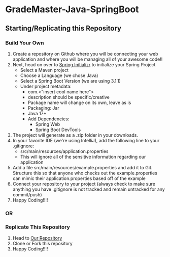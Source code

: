 # GradeMaster-Java-SpringBoot

## Starting/Replicating this Repository
### Build Your Own
1. Create a repository on Github where you will be connecting your web application and where you will be managing all of your awesome code!!
2. Next, head on over to [Spring Initializr](https://start.spring.io/) to initialize your Spring Project
   - Select a Maven project
   - Choose a Language (we chose Java)
   - Select a Spring Boot Version (we are using 3.1.1)
   - Under project metadata:
     - com.<"insert cool name here">
     - description should be specific/creative
     - Package name will change on its own, leave as is
     - Packaging: Jar
     - Java 17+
     - Add Dependencies:
       - Spring Web
       - Spring Boot DevTools
3. The project will generate as a .zip folder in your downloads.
4. In your favorite IDE (we're using IntelliJ), add the following line to your .gitignore:
   - src/main/resources/application.properties
   - This will ignore all of the sensitive information regarding our application
5. Add a file src/main/resources/example.properties and add it to Git. Structure this so that anyone who checks out the example.properties can mimic their application.properties based off of the example
6. Connect your repository to your project (always check to make sure anything you have .gitignore is not tracked and remain untracked for any commit/push)
7. Happy Coding!!!!
### OR 
### Replicate This Repository
1. Head to [Our Repository](https://github.com/GradeMasters/GradeMaster-Java-SpringBoot)
2. Clone or Fork this repository
3. Happy Coding!!!!
